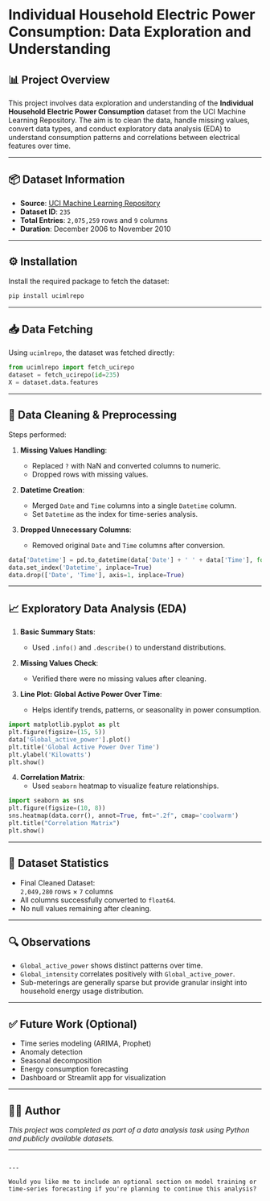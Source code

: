


# Individual Household Electric Power Consumption: Data Exploration and Understanding

## 📊 Project Overview

This project involves data exploration and understanding of the **Individual Household Electric Power Consumption** dataset from the UCI Machine Learning Repository. The aim is to clean the data, handle missing values, convert data types, and conduct exploratory data analysis (EDA) to understand consumption patterns and correlations between electrical features over time.

---

## 📦 Dataset Information

- **Source**: [UCI Machine Learning Repository](https://archive.ics.uci.edu/ml/datasets/individual+household+electric+power+consumption)
- **Dataset ID**: `235`
- **Total Entries**: `2,075,259` rows and `9` columns
- **Duration**: December 2006 to November 2010

---

## ⚙️ Installation

Install the required package to fetch the dataset:

```bash
pip install ucimlrepo
```

---

## 📥 Data Fetching

Using `ucimlrepo`, the dataset was fetched directly:

```python
from ucimlrepo import fetch_ucirepo
dataset = fetch_ucirepo(id=235)
X = dataset.data.features
```

---

## 🧹 Data Cleaning & Preprocessing

Steps performed:

1. **Missing Values Handling**:  
   - Replaced `?` with NaN and converted columns to numeric.
   - Dropped rows with missing values.

2. **Datetime Creation**:  
   - Merged `Date` and `Time` columns into a single `Datetime` column.
   - Set `Datetime` as the index for time-series analysis.

3. **Dropped Unnecessary Columns**:
   - Removed original `Date` and `Time` columns after conversion.

```python
data['Datetime'] = pd.to_datetime(data['Date'] + ' ' + data['Time'], format='%d/%m/%Y %H:%M:%S')
data.set_index('Datetime', inplace=True)
data.drop(['Date', 'Time'], axis=1, inplace=True)
```

---

## 📈 Exploratory Data Analysis (EDA)

1. **Basic Summary Stats**:
   - Used `.info()` and `.describe()` to understand distributions.

2. **Missing Values Check**:
   - Verified there were no missing values after cleaning.

3. **Line Plot: Global Active Power Over Time**:
   - Helps identify trends, patterns, or seasonality in power consumption.

```python
import matplotlib.pyplot as plt
plt.figure(figsize=(15, 5))
data['Global_active_power'].plot()
plt.title('Global Active Power Over Time')
plt.ylabel('Kilowatts')
plt.show()
```

4. **Correlation Matrix**:
   - Used `seaborn` heatmap to visualize feature relationships.

```python
import seaborn as sns
plt.figure(figsize=(10, 8))
sns.heatmap(data.corr(), annot=True, fmt=".2f", cmap='coolwarm')
plt.title("Correlation Matrix")
plt.show()
```

---

## 📐 Dataset Statistics

- Final Cleaned Dataset:  
  `2,049,280` rows × `7` columns
- All columns successfully converted to `float64`.
- No null values remaining after cleaning.

---

## 🔍 Observations

- `Global_active_power` shows distinct patterns over time.
- `Global_intensity` correlates positively with `Global_active_power`.
- Sub-meterings are generally sparse but provide granular insight into household energy usage distribution.

---

## ✅ Future Work (Optional)

- Time series modeling (ARIMA, Prophet)
- Anomaly detection
- Seasonal decomposition
- Energy consumption forecasting
- Dashboard or Streamlit app for visualization

---

## 🧑‍💻 Author

*This project was completed as part of a data analysis task using Python and publicly available datasets.*

---
```

---

Would you like me to include an optional section on model training or time-series forecasting if you're planning to continue this analysis?
